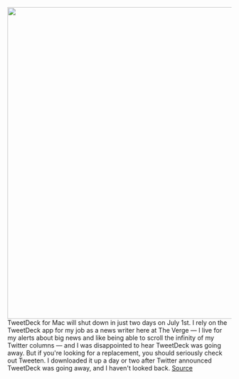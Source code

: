 <img src='https://cdn.vox-cdn.com/thumbor/E8kJB0JXMlDG9eKJfc8MexkO2uU=/0x0:2040x1360/1200x800/filters:focal(857x517:1183x843)/cdn.vox-cdn.com/uploads/chorus_image/image/71029649/acastro_180827_1777_0001.0.jpg' width='700px' /><br/>
TweetDeck for Mac will shut down in just two days on July 1st. I rely on the TweetDeck app for my job as a news writer here at The Verge — I live for my alerts about big news and like being able to scroll the infinity of my Twitter columns — and I was disappointed to hear TweetDeck was going away. But if you're looking for a replacement, you should seriously check out Tweeten. I downloaded it up a day or two after Twitter announced TweetDeck was going away, and I haven't looked back.
<a href='https://www.theverge.com/2022/6/29/23188099/tweetdeck-mac-replacement-tweeten'> Source <a/>